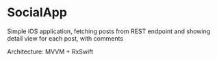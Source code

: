 # SocialApp 

Simple iOS application, fetching posts from REST endpoint and showing detail view for each post, with comments

Architecture: MVVM + RxSwift
